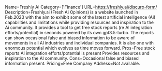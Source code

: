 Name=Freshly AI
Category=['Finance']
URL=https://freshly.ai/discuro-form/
Description=Freshly.ai (Fresh Ai Opinions) is a website launched in Feb.2023 with the aim to exhibit some of the latest artificial intelligence (Ai) capabilities and limitations while providing resources and inspiration to the Ai community. It provides a tool to get free stock reports (re AI integration efforts/potential) in seconds powered by its own gpt3.5-turbo. The reports can show occasional false and biased information to be aware of movements in all AI industries and individual companies. It is also one with enormous potential which evolves as time moves forward.
Pros=Free stock reports AI integration efforts/potential is present Provides resources and inspiration to the AI community.
Cons=Occasional false and biased information present.
Pricing=Free
Company Address=Not available.
